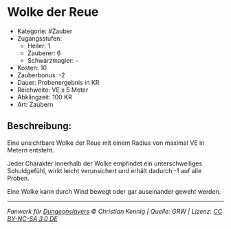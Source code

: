 # Wolke der Reue

- Kategorie: #Zauber
- Zugangsstufen:
  - Heiler: 1
  - Zauberer: 6
  - Schwarzmagier: -
- Kosten: 10
- Zauberbonus: -2
- Dauer: Probenergebnis in KR
- Reichweite: VE x 5 Meter
- Abklingzeit: 100 KR
- Art: Zaubern

## Beschreibung:

Eine unsichtbare Wolke der Reue mit einem Radius von maximal VE in Metern entsteht.

Jeder Charakter innerhalb der Wolke empfindet ein unterschwelliges Schuldgefühl, wirkt leicht verunsichert und erhält dadurch -1 auf alle Proben.

Eine Wolke kann durch Wind bewegt oder gar auseinander geweht werden.

---

_Fanwerk für [Dungeonslayers](https://www.dungeonslayers.net/) © Christian Kennig | Quelle: GRW | Lizenz: [CC BY-NC-SA 3.0 DE](https://creativecommons.org/licenses/by-nc-sa/3.0/de/)_
